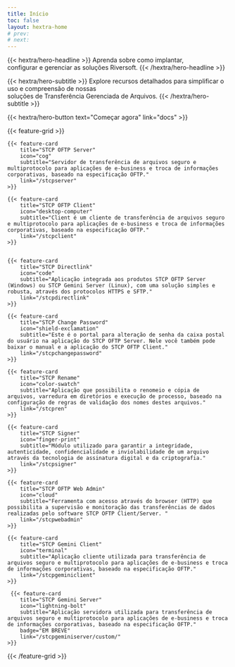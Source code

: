 ```yaml
---
title: Início
toc: false
layout: hextra-home
# prev:
# next:
---
```


<!-- {{< hextra/hero-badge >}}
  <div class="w-2 h-2 rounded-full bg-primary-400"></div>
  <span>Free, open badgeurce</span>
  {{< icon name="arrow-circle-right" attributes="height=14" >}}
{{< /hextra/hero-badge >}} -->

<div class="mt-6 mb-6 mx-auto text-center">

{{< hextra/hero-headline >}}
  Aprenda sobre como implantar, &nbsp;<br class="sm:block hidden" />configurar e gerenciar as soluções Riversoft.
{{< /hextra/hero-headline >}}
</div>

<div class="mb-12 mx-auto text-center">

{{< hextra/hero-subtitle >}}
  Explore recursos detalhados para simplificar o uso e compreensão de nossas &nbsp;<br class="sm:block hidden" />soluções de Transferência Gerenciada de Arquivos.
{{< /hextra/hero-subtitle >}}
</div>

<div class="mb-6 mx-auto text-center">
{{< hextra/hero-button text="Começar agora" link="docs" >}}
</div>

<div class="mt-6"></div>

{{< feature-grid >}}

    {{< feature-card
        title="STCP OFTP Server"
        icon="cog"
        subtitle="Servidor de transferência de arquivos seguro e multiprotocolo para aplicações de e-business e troca de informações corporativas, baseado na especificação OFTP."
        link="/stcpserver"
    >}}

    {{< feature-card
        title="STCP OFTP Client"
        icon="desktop-computer"
        subtitle="Client é um cliente de transferência de arquivos seguro e multiprotocolo para aplicações de e-business e troca de informações corporativas, baseado na especificação OFTP."
        link="/stcpclient"
    >}}


    {{< feature-card
        title="STCP Directlink"
        icon="code"
        subtitle="Aplicação integrada aos produtos STCP OFTP Server (Windows) ou STCP Gemini Server (Linux), com uma solução simples e robusta, através dos protocolos HTTPS e SFTP."
        link="/stcpdirectlink"
    >}}

    {{< feature-card
        title="STCP Change Password"
        icon="shield-exclamation"
        subtitle="Este é o portal para alteração de senha da caixa postal do usuário na aplicação do STCP OFTP Server. Nele você também pode baixar o manual e a aplicação do STCP OFTP Client."
        link="/stcpchangepassword"
    >}}

    {{< feature-card
        title="STCP Rename"
        icon="color-swatch"
        subtitle="Aplicação que possibilita o renomeio e cópia de arquivos, varredura em diretórios e execução de processo, baseado na configuração de regras de validação dos nomes destes arquivos."
        link="/stcpren"
    >}}

    {{< feature-card
        title="STCP Signer"
        icon="finger-print"
        subtitle="Módulo utilizado para garantir a integridade, autenticidade, confidencialidade e inviolabilidade de um arquivo através da tecnologia de assinatura digital e da criptografia."
        link="/stcpsigner"
    >}}

    {{< feature-card
        title="STCP OFTP Web Admin"
        icon="cloud"
        subtitle="Ferramenta com acesso através do browser (HTTP) que possibilita a supervisão e monitoração das transferências de dados realizadas pelo software STCP OFTP Client/Server. "
        link="/stcpwebadmin"
    >}}

    {{< feature-card
        title="STCP Gemini Client"
        icon="terminal"
        subtitle="Aplicação cliente utilizada para transferência de arquivos seguro e multiprotocolo para aplicações de e-business e troca de informações corporativas, baseado na especificação OFTP."
        link="/stcpgeminiclient"
    >}}

     {{< feature-card
        title="STCP Gemini Server"
        icon="lightning-bolt"
        subtitle="Aplicação servidora utilizada para transferência de arquivos seguro e multiprotocolo para aplicações de e-business e troca de informações corporativas, baseado na especificação OFTP."
        badge="EM BREVE"
        link="/stcpgeminiserver/custom/"
    >}}

{{< /feature-grid >}}

